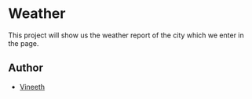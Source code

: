 # Weather

This project will show us the weather report of the city which we enter in the page.

## Author
- [Vineeth](https://github.com/Vineethkumar8/Weather.git)

